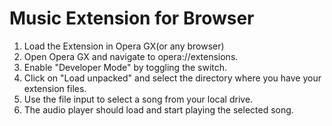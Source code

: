 # Music Extension for Browser
1. Load the Extension in Opera GX(or any browser)
2. Open Opera GX and navigate to opera://extensions.
3. Enable "Developer Mode" by toggling the switch.
4. Click on "Load unpacked" and select the directory where you have your extension files.
5. Use the file input to select a  song from your local drive.
6. The audio player should load and start playing the selected song.
